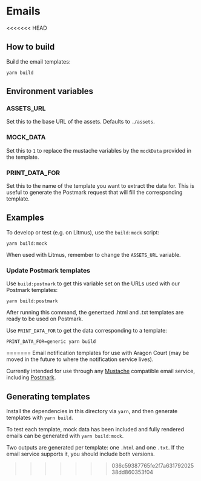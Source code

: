 # Emails

<<<<<<< HEAD
## How to build

Build the email templates:

```console
yarn build
```

## Environment variables

### ASSETS_URL

Set this to the base URL of the assets. Defaults to `./assets`.

### MOCK_DATA

Set this to `1` to replace the mustache variables by the `mockData` provided in the template.

### PRINT_DATA_FOR

Set this to the name of the template you want to extract the data for. This is useful to generate the Postmark request that will fill the corresponding template.

## Examples

To develop or test (e.g. on Litmus), use the `build:mock` script:

```console
yarn build:mock
```

When used with Litmus, remember to change the `ASSETS_URL` variable.

### Update Postmark templates

Use `build:postmark` to get this variable set on the URLs used with our Postmark templates:

```console
yarn build:postmark
```

After running this command, the genertaed .html and .txt templates are ready to be used on Postmark.

Use `PRINT_DATA_FOR` to get the data corresponding to a template:

```console
PRINT_DATA_FOR=generic yarn build
```
=======
Email notification templates for use with Aragon Court (may be moved in the future to where the notification service lives).

Currently intended for use through any [Mustache](https://mustache.github.io/) compatible email service, including [Postmark](https://postmarkapp.com/).

## Generating templates

Install the dependencies in this directory via `yarn`, and then generate templates with `yarn build`.

To test each template, mock data has been included and fully rendered emails can be generated with `yarn build:mock`.

Two outputs are generated per template: one `.html` and one `.txt`. If the email service supports it, you should include both versions.
>>>>>>> 036c59387765fe2f7a63179202538dd860353f04
